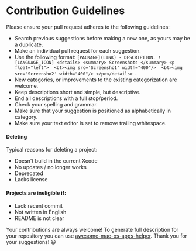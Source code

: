 # Contribution Guidelines

Please ensure your pull request adheres to the following guidelines:

- Search previous suggestions before making a new one, as yours may be a duplicate.
- Make an individual pull request for each suggestion.
- Use the following format: `[PACKAGE](LINK) - DESCRIPTION. ![LANGUAGE_ICON] <details> <summary> Screenshots </summary> <p float="left">  <bt><img src='Screensho1' width="400"/>  <bt><img src='Screensho2' width="400"/> </p></details> `.
- New categories, or improvements to the existing categorization are welcome.
- Keep descriptions short and simple, but descriptive.
- End all descriptions with a full stop/period.
- Check your spelling and grammar.
- Make sure that your suggestion is positioned as alphabetically in category.
- Make sure your text editor is set to remove trailing whitespace.

#### Deleting 

Typical reasons for deleting a project:

- Doesn't build in the current Xcode
- No updates / no longer works
- Deprecated
- Lacks license

#### Projects are ineligible if:

- Lack recent commit
- Not written in English
- README is not clear

Your contributions are always welcome! To generate full description for your repository you can use [awesome-mac-os-apps-helper](https://github.com/serhii-londar/awesome-mac-os-apps-helper).  Thank you for your suggestions! :smiley:
